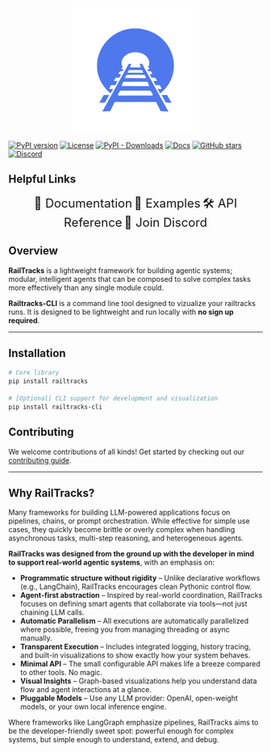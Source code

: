 <picture>
    <img alt="Railtracks Logo" src="docs/assets/logo.svg" width="50%" style="display:block; margin:auto;">
</picture>



[![PyPI version](https://img.shields.io/pypi/v/railtracks?label=release)](https://github.com/RailtownAI/railtracks/releases)
[![License](https://img.shields.io/pypi/l/railtracks)](https://opensource.org/licenses/MIT)
[![PyPI - Downloads](https://img.shields.io/pepy/dt/railtracks)](https://pypistats.org/packages/railtracks)
[![Docs](https://img.shields.io/badge/docs-latest-00BFFF.svg?logo=openbook)](https://railtownai.github.io/railtracks/)
[![GitHub stars](https://img.shields.io/github/stars/RailtownAI/railtracks.svg?style=social&label=Star)](https://github.com/RailtownAI/railtracks)
[![Discord](https://img.shields.io/badge/Discord-Join-5865F2?logo=discord&logoColor=white)](https://discord.gg/h5ZcahDc)


## Helpful Links
<p align="center">
  <a href="https://railtownai.github.io/railtracks/" style="font-size: 24px; text-decoration: none;">📘 Documentation</a>
  <a href="https://github.com/RailtownAI/railtracks/tree/main/examples/rt_basics" style="font-size: 24px; text-decoration: none;">🚀 Examples</a>
  <a href="https://railtownai.github.io/railtracks/api_reference" style="font-size: 24px; text-decoration: none;">🛠 API Reference</a>
  <a href="https://discord.gg/h5ZcahDc" style="font-size: 24px; text-decoration: none;">💬 Join Discord</a>
</p>

## Overview

**RailTracks** is a lightweight framework for building agentic systems; modular, intelligent agents that can be composed to solve complex tasks more effectively than any single module could.

**Railtracks-CLI** is a command line tool designed to vizualize your railtracks runs. It is designed to be lightweight and run locally with **no sign up required**. 

---

## Installation

```bash
# Core library
pip install railtracks

# [Optional] CLI support for development and visualization
pip install railtracks-cli
```

## Contributing

We welcome contributions of all kinds! Get started by checking out our [contributing guide](./CONTRIBUTING.md).


---
## Why RailTracks?

Many frameworks for building LLM-powered applications focus on pipelines, chains, or prompt orchestration. While effective for simple use cases, they quickly become brittle or overly complex when handling asynchronous tasks, multi-step reasoning, and heterogeneous agents.

**RailTracks was designed from the ground up with the developer in mind to support real-world agentic systems**, with an emphasis on:

* **Programmatic structure without rigidity** – Unlike declarative workflows (e.g., LangChain), RailTracks encourages clean Pythonic control flow.
* **Agent-first abstraction** – Inspired by real-world coordination, RailTracks focuses on defining smart agents that collaborate via tools—not just chaining LLM calls.
* **Automatic Parallelism** – All executions are automatically parallelized where possible, freeing you from managing threading or async manually.
* **Transparent Execution** – Includes integrated logging, history tracing, and built-in visualizations to show exactly how your system behaves.
* **Minimal API** – The small configurable API makes life a breeze compared to other tools. No magic.
* **Visual Insights** – Graph-based visualizations help you understand data flow and agent interactions at a glance.
* **Pluggable Models** – Use any LLM provider: OpenAI, open-weight models, or your own local inference engine.

Where frameworks like LangGraph emphasize pipelines, RailTracks aims to be the developer-friendly sweet spot: powerful enough for complex systems, but simple enough to understand, extend, and debug.

